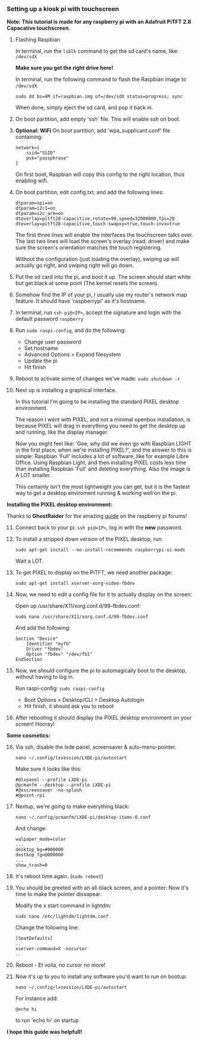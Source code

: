 ### Setting up a kiosk pi with touchscreen
**Note: This tutorial is made for any raspberry pi with an Adafruit PiTFT 2.8 Capacative touchscreen.**

1. Flashing Raspbian

    In terminal, run the `lsblk` command to get the sd card's name, like: `/dev/sdX`

    **Make sure you get the right drive here!**

    In terminal, run the following command to flash the Raspbian image to `/dev/sdX`:
    ```
    sudo dd bs=4M if=raspbian.img of=/dev/sdX status=progress; sync
    ```

    When done, simply eject the sd card, and pop it back in.

2. On boot partition, add empty 'ssh' file. This will enable ssh on boot.

3. **Optional: WiFi** On boot partition, add 'wpa_supplicant.conf' file containing:

    ```
    network={
        ssid="SSID"
        psk="passphrase"
    }
    ```

    On first boot, Raspbian will copy this config to the right location, thus enabling wifi.

4. On boot partition, edit config.txt, and add the following lines:

    ```
    dtparam=spi=on
    dtparam=i2c1=on
    dtparam=i2c_arm=on
    dtoverlay=pitft28-capacitive,rotate=90,speed=32000000,fps=20
    dtoverlay=pitft28-capacitive,touch-swapxy=true,touch-invx=true
    ```

    The first three lines will enable the interfaces the touchscreen talks over.
    The last two lines will load the screen's overlay (read: driver) and make sure the screen's orientation matches the touch registering.
    
    Without the configuration (just loading the overlay), swiping up will actually go right, and swiping right will go down.


5. Put the sd card into the pi, and boot it up. The screen should start white but get black at some point (The kernel resets the screen).

6. Somehow find the IP of your pi, I usually use my router's network map feature. It should have 'raspberrypi' as it's hostname.

7. In terminal, run `ssh pi@<IP>`, accept the signature and login with the default password `raspberry`

8. Run `sudo raspi-config`, and do the following:
    * Change user password
    * Set hostname
    * Advanced Options > Expand filesystem
    * Update the pi
    * Hit finish

9. Reboot to activate some of changes we've made: `sudo shutdown -r`

10. Next up is installing a graphical interface.

    In this tutorial I'm going to be installing the standard PIXEL desktop environment.

    The reason I went with PIXEL, and not a minimal openbox installation, is because PIXEL will drag in everything you need to get the desktop up and running, like the display manager.

    Now you might feel like: 'Gee, why did we even go with Raspbian LIGHT in the first place, when we're installing PIXEL?', and the answer to this is simple: Raspbian 'Full' includes a lot of software, like for example Libre Office. Using Raspbian Light, and then installing PIXEL costs less time than installing Raspbian 'Full' and deleting everything. Also the image is A LOT smaller.

    This certainly isn't the most lightweight you can get, but it is the fastest way to get a desktop enviroment running & working well on the pi.

**Installing the PIXEL desktop environment:**

Thanks to **GhostRaider** for the amazing [guide](https://www.raspberrypi.org/forums/viewtopic.php?f=66&t=133691) on the raspberry pi forums!

11. Connect back to your pi: `ssh pi@<IP>`, log in with the **new** password.

12. To install a stripped down version of the PIXEL desktop, run:

    ```
    sudo apt-get install --no-install-recommends raspberrypi-ui-mods
    ```

    Wait a LOT.

13. To get PIXEL to display on the PiTFT, we need another package:

    ```
    sudo apt-get install xserver-xorg-video-fbdev
    ```

14. Now, we need to edit a config file for it to actually display on the screen:

    Open up /usr/share/X11/xorg.conf.d/99-fbdev.conf:

    ```
    sudo nano /usr/share/X11/xorg.conf.d/99-fbdev.conf 
    ```

    And add the following:

    ```
    Section "Device"  
        Identifier "myfb"
        Driver "fbdev"
        Option "fbdev" "/dev/fb1"
    EndSection
    ```

15. Now, we should configure the pi to automagically boot to the desktop, without having to log in.

    Run raspi-config: `sudo raspi-config`

    * Boot Options > Desktop/CLI > Desktop Autologin
    * Hit finish, it should ask you to reboot

16. After rebooting it should display the PIXEL desktop environment on your screen! Hooray!

**Some cosmetics:**

16. Via ssh, disable the lxde panel, screensaver & auto-menu-pointer.

    ```
    nano ~/.config/lxsession/LXDE-pi/autostart
    ```

    Make sure it looks like this:

    ```
    #@lxpanel --profile LXDE-pi
    @pcmanfm --desktop --profile LXDE-pi
    #@xscreensaver -no-splash
    #@point-rpi
    ```
17. Nextup, we're going to make everything black:

    ```
    nano ~/.config/pcmanfm/LXDE-pi/desktop-items-0.conf
    ```
    And change:
    ```
    walpaper_mode=color
    ...
    desktop_bg=#000000
    destkop_fg=@000000
    ...
    show_trash=0
    ```

18. It's reboot time again. (`sudo reboot`)

19. You should be greeted with an all-black screen, and a pointer: Now it's time to make the pointer dissapear.

    Modify the x start command in lightdm:
    ```
    sudo nano /etc/lightdm/lightdm.conf
    ```

    Change the following line:
    ```
    [SeatDefaults]
    ..
    xserver-command=X -nocursor
    ..
    ```

20. Reboot - Et voila, no cursor no more!

21. Now it's up to you to install any software you'd want to run on bootup:

    ```
    nano ~/.config/lxsession/LXDE-pi/autostart
    ```

    For instance add:
    ```
    @echo hi
    ```
    to run 'echo hi' on startup

**I hope this guide was helpfull!**